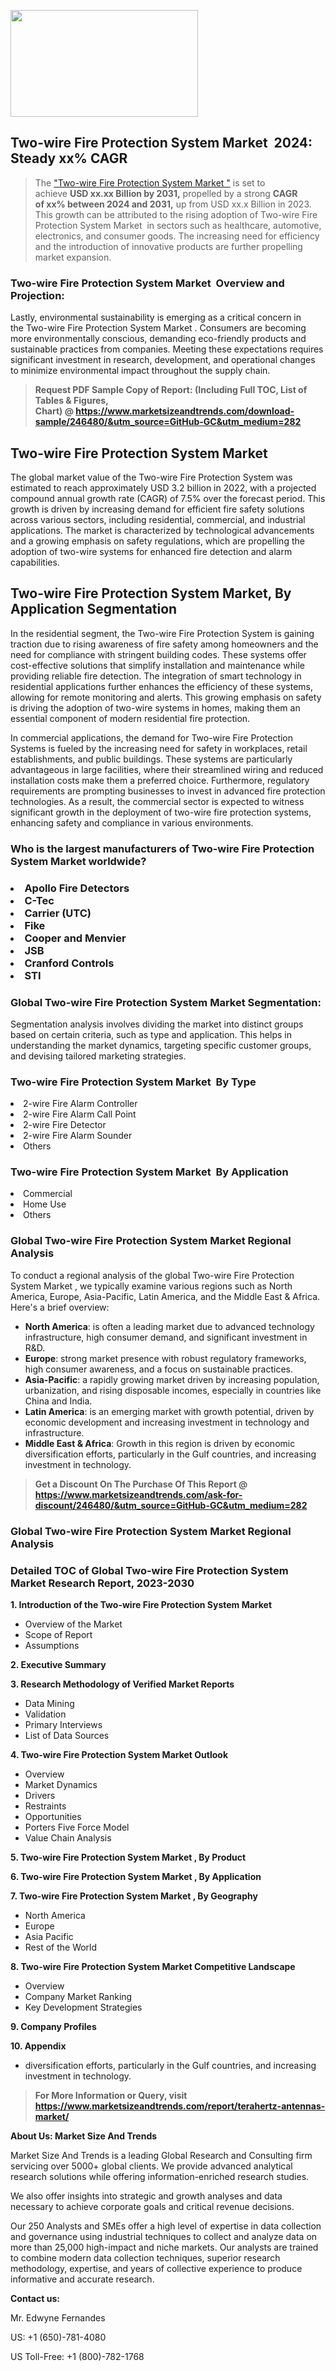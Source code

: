 <p><img class="alignnone size-medium wp-image-20088" src="https://ffe5etoiles.com/wp-content/uploads/2024/12/MST1-300x171.png" alt="" width="300" height="171" /></p><h2 id="ember46" class="ember-view reader-text-block__heading-2">Two-wire Fire Protection System Market &nbsp;2024: Steady&nbsp;xx% CAGR</h2><blockquote id="ember47" class="ember-view reader-text-block__blockquote">The&nbsp;<a class="app-aware-link " href="https://www.marketsizeandtrends.com/download-sample/246480/&utm_source=GitHub-GC&utm_medium=282" target="_blank" data-test-app-aware-link="">"Two-wire Fire Protection System Market "</a>&nbsp;is set to achieve&nbsp;<strong>USD&nbsp;xx.xx&nbsp;Billion by 2031,</strong>&nbsp;propelled by a strong&nbsp;<strong>CAGR of&nbsp;xx% between 2024 and 2031,</strong>&nbsp;up from USD xx.x Billion in 2023. This growth can be attributed to the rising adoption of&nbsp;Two-wire Fire Protection System Market &nbsp;in sectors such as healthcare, automotive, electronics, and consumer goods. The increasing need for efficiency and the introduction of innovative products are further propelling market expansion.</blockquote><h3 id="ember48" class="ember-view reader-text-block__heading-3">Two-wire Fire Protection System Market &nbsp;Overview and Projection:</h3><p id="ember49" class="ember-view reader-text-block__paragraph">Lastly, environmental sustainability is emerging as a critical concern in the&nbsp;Two-wire Fire Protection System Market . Consumers are becoming more environmentally conscious, demanding eco-friendly products and sustainable practices from companies. Meeting these expectations requires significant investment in research, development, and operational changes to minimize environmental impact throughout the supply chain.</p><blockquote id="ember50" class="ember-view reader-text-block__blockquote"><strong>Request PDF Sample Copy of Report: (Including Full TOC, List of Tables &amp; Figures, Chart)&nbsp;@&nbsp;<strong><a href="https://www.marketsizeandtrends.com/download-sample/246480/&utm_source=GitHub-GC&utm_medium=282" target="_blank">https://www.marketsizeandtrends.com/download-sample/246480/&utm_source=GitHub-GC&utm_medium=282</a></strong></strong></blockquote><h3 class=""> <h2>Two-wire Fire Protection System Market</h2><p>The global market value of the Two-wire Fire Protection System was estimated to reach approximately USD 3.2 billion in 2022, with a projected compound annual growth rate (CAGR) of 7.5% over the forecast period. This growth is driven by increasing demand for efficient fire safety solutions across various sectors, including residential, commercial, and industrial applications. The market is characterized by technological advancements and a growing emphasis on safety regulations, which are propelling the adoption of two-wire systems for enhanced fire detection and alarm capabilities.</p><h2>Two-wire Fire Protection System Market, By Application Segmentation</h2><p>In the residential segment, the Two-wire Fire Protection System is gaining traction due to rising awareness of fire safety among homeowners and the need for compliance with stringent building codes. These systems offer cost-effective solutions that simplify installation and maintenance while providing reliable fire detection. The integration of smart technology in residential applications further enhances the efficiency of these systems, allowing for remote monitoring and alerts. This growing emphasis on safety is driving the adoption of two-wire systems in homes, making them an essential component of modern residential fire protection.</p><p>In commercial applications, the demand for Two-wire Fire Protection Systems is fueled by the increasing need for safety in workplaces, retail establishments, and public buildings. These systems are particularly advantageous in large facilities, where their streamlined wiring and reduced installation costs make them a preferred choice. Furthermore, regulatory requirements are prompting businesses to invest in advanced fire protection technologies. As a result, the commercial sector is expected to witness significant growth in the deployment of two-wire fire protection systems, enhancing safety and compliance in various environments.</p></h3><h3 id="" class="">Who is the largest manufacturers of&nbsp;Two-wire Fire Protection System Market worldwide?</h3><h3 class=""></Li><Li>Apollo Fire Detectors</Li><Li> C-Tec</Li><Li> Carrier (UTC)</Li><Li> Fike</Li><Li> Cooper and Menvier</Li><Li> JSB</Li><Li> Cranford Controls</Li><Li> STI</h3><h3 id="ember53" class="ember-view reader-text-block__heading-3">Global&nbsp;Two-wire Fire Protection System Market Segmentation:</h3><p id="ember54" class="ember-view reader-text-block__paragraph">Segmentation analysis involves dividing the market into distinct groups based on certain criteria, such as type and application. This helps in understanding the market dynamics, targeting specific customer groups, and devising tailored marketing strategies.</p><h3 id="" class="">Two-wire Fire Protection System Market &nbsp;By Type</h3><p></Li><Li>2-wire Fire Alarm Controller</Li><Li> 2-wire Fire Alarm Call Point</Li><Li> 2-wire Fire Detector</Li><Li> 2-wire Fire Alarm Sounder</Li><Li> Others</p><h3 id="" class="">Two-wire Fire Protection System Market &nbsp;By Application</h3><p class=""></Li><Li>Commercial</Li><Li> Home Use</Li><Li> Others</p><h3 id="ember62" class="ember-view reader-text-block__heading-3">Global Two-wire Fire Protection System Market Regional Analysis</h3><p id="ember63" class="ember-view reader-text-block__paragraph">To conduct a regional analysis of the global Two-wire Fire Protection System Market , we typically examine various regions such as North America, Europe, Asia-Pacific, Latin America, and the Middle East &amp; Africa. Here's a brief overview:</p><ul><li><strong>North America</strong>: is often a leading market due to advanced technology infrastructure, high consumer demand, and significant investment in R&amp;D.</li><li><strong>Europe</strong>: strong market presence with robust regulatory frameworks, high consumer awareness, and a focus on sustainable practices.</li><li><strong>Asia-Pacific</strong>: a rapidly growing market driven by increasing population, urbanization, and rising disposable incomes, especially in countries like China and India.</li><li><strong>Latin America</strong>: is an emerging market with growth potential, driven by economic development and increasing investment in technology and infrastructure.</li><li><strong>Middle East &amp; Africa</strong>: Growth in this region is driven by economic diversification efforts, particularly in the Gulf countries, and increasing investment in technology.</li></ul><blockquote id="ember61" class="ember-view reader-text-block__blockquote"><strong>Get a Discount On The Purchase Of This Report @ <strong><a href="https://html-cleaner.com/" target="">https://www.marketsizeandtrends.com/ask-for-discount/246480/&utm_source=GitHub-GC&utm_medium=282</a></strong></strong></blockquote><h3 id="ember62" class="ember-view reader-text-block__heading-3">Global Two-wire Fire Protection System Market Regional Analysis</h3><h3 id="" class="">Detailed TOC of Global Two-wire Fire Protection System Market Research Report, 2023-2030</h3><p id="" class=""><strong>1. Introduction of the Two-wire Fire Protection System Market </strong></p><ul><li>Overview of the Market</li><li>Scope of Report</li><li>Assumptions</li></ul><p id="" class=""><strong>2. Executive Summary</strong></p><p id="" class=""><strong>3. Research Methodology of Verified Market Reports</strong></p><ul><li>Data Mining</li><li>Validation</li><li>Primary Interviews</li><li>List of Data Sources</li></ul><p id="" class=""><strong>4. Two-wire Fire Protection System Market Outlook</strong></p><ul><li>Overview</li><li>Market Dynamics</li><li>Drivers</li><li>Restraints</li><li>Opportunities</li><li>Porters Five Force Model</li><li>Value Chain Analysis</li></ul><p id="" class=""><strong>5. Two-wire Fire Protection System Market , By Product</strong></p><p id="" class=""><strong>6. Two-wire Fire Protection System Market , By Application</strong></p><p id="" class=""><strong>7. Two-wire Fire Protection System Market , By Geography</strong></p><ul><li>North America</li><li>Europe</li><li>Asia Pacific</li><li>Rest of the World</li></ul><p id="" class=""><strong>8. Two-wire Fire Protection System Market Competitive Landscape</strong></p><ul><li>Overview</li><li>Company Market Ranking</li><li>Key Development Strategies</li></ul><p id="" class=""><strong>9. Company Profiles</strong></p><p id="" class=""><strong>10. Appendix</strong></p><ul><li>diversification efforts, particularly in the Gulf countries, and increasing investment in technology.</li></ul><blockquote id="ember65" class="ember-view reader-text-block__blockquote"><strong>For More Information or Query, visit <strong><strong><a href="https://html-cleaner.com/" target="">https://www.marketsizeandtrends.com/report/terahertz-antennas-market/</a></strong></strong></strong></blockquote><p id="" class=""><strong>About Us: Market Size And Trends</strong></p><p id="" class="">Market Size And Trends is a leading Global Research and Consulting firm servicing over 5000+ global clients. We provide advanced analytical research solutions while offering information-enriched research studies.</p><p id="" class="">We also offer insights into strategic and growth analyses and data necessary to achieve corporate goals and critical revenue decisions.</p><p id="" class="">Our 250 Analysts and SMEs offer a high level of expertise in data collection and governance using industrial techniques to collect and analyze data on more than 25,000 high-impact and niche markets. Our analysts are trained to combine modern data collection techniques, superior research methodology, expertise, and years of collective experience to produce informative and accurate research.</p><p id="" class=""><strong>Contact us:</strong></p><p id="" class="">Mr. Edwyne Fernandes</p><p id="" class="">US: +1 (650)-781-4080</p><p id="" class="">US Toll-Free: +1 (800)-782-1768</p>

